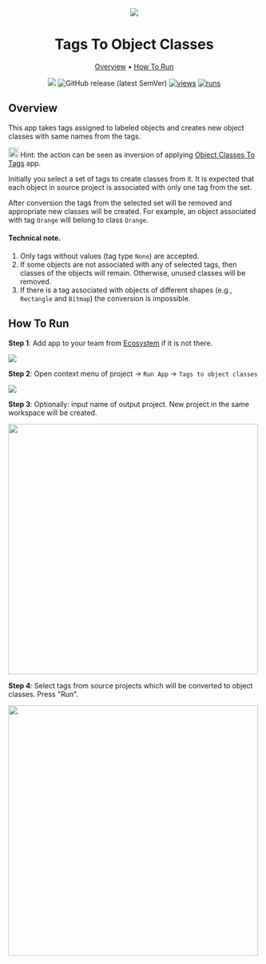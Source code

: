 <div align="center" markdown>
<img src="https://github.com/supervisely-ecosystem/tag-to-object-class/releases/download/v0.1.0/app-poster.png">

# Tags To Object Classes

<p align="center">
  <a href="#Overview">Overview</a> •
  <a href="#How-To-Run">How To Run</a>
</p>

[![](https://img.shields.io/badge/slack-chat-green.svg?logo=slack)](https://supervise.ly/slack)
![GitHub release (latest SemVer)](https://img.shields.io/github/v/release/supervisely-ecosystem/tag-to-object-class)
[![views](https://app.supervise.ly/public/api/v3/ecosystem.counters?repo=supervisely-ecosystem/tag-to-object-class&counter=views&label=views)](https://supervise.ly)
[![runs](https://app.supervise.ly/public/api/v3/ecosystem.counters?repo=supervisely-ecosystem/tag-to-object-class&counter=runs&label=runs&123)](https://supervise.ly)

</div>

## Overview

This app takes tags assigned to labeled objects and creates new object classes with same names from the tags.

<img src="https://github.com/supervisely-ecosystem/tag-to-object-class/releases/download/v0.1.0/info.png" width="20px"/> Hint: the action can be seen as inversion of applying [Object Classes To Tags](https://ecosystem.supervise.ly/apps/object-class-to-tag) app.

Initially you select a set of tags to create classes from it. It is expected that each object in source project is associated with only one tag from the set.

After conversion the tags from the selected set will be removed and appropriate new classes will be created. For example, an object associated with tag `Orange` will belong to class `Orange`.

#### Technical note.
1. Only tags without values (tag type `None`) are accepted.
2. If some objects are not associated with any of selected tags, then classes of the objects will remain. Otherwise, unused classes will be removed.
3. If there is a tag associated with objects of different shapes (e.g., `Rectangle` and `Bitmap`) the conversion is impossible.


## How To Run

**Step 1**: Add app to your team from [Ecosystem](https://ecosystem.supervise.ly/) if it is not there.

<img src="https://github.com/supervisely-ecosystem/tag-to-object-class/releases/download/v0.1.0/shot00.png"/>

**Step 2**: Open context menu of project -> `Run App` -> `Tags to object classes` 

<img src="https://github.com/supervisely-ecosystem/tag-to-object-class/releases/download/v0.1.0/shot01.png"/>

**Step 3**: Optionally: input name of output project. New project in the same workspace will be created.

<img src="https://github.com/supervisely-ecosystem/tag-to-object-class/releases/download/v0.1.0/shot02.png"  width=500px/>

**Step 4**: Select tags from source projects which will be converted to object classes. Press "Run".

<img src="https://github.com/supervisely-ecosystem/tag-to-object-class/releases/download/v0.1.0/shot03.png"  width=500px/>
